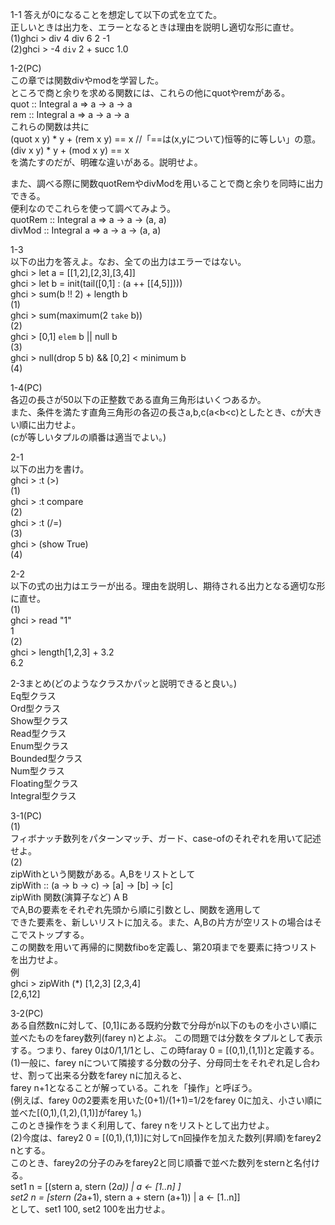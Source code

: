 1-1
答えが0になることを想定して以下の式を立てた。  
正しいときは出力を、エラーとなるときは理由を説明し適切な形に直せ。  
(1)ghci > div 4 div 6 2 -1  
(2)ghci > -4 `div` 2 + succ 1.0  
  
1-2(PC)  
この章では関数divやmodを学習した。  
ところで商と余りを求める関数には、これらの他にquotやremがある。  
quot :: Integral a => a -> a -> a  
rem  :: Integral a => a -> a -> a  
これらの関数は共に  
(quot x y) * y + (rem x y) == x //「==は(x,yについて)恒等的に等しい」の意。  
(div  x y) * y + (mod x y) == x  
を満たすのだが、明確な違いがある。説明せよ。  
  
また、調べる際に関数quotRemやdivModを用いることで商と余りを同時に出力できる。  
便利なのでこれらを使って調べてみよう。  
quotRem :: Integral a => a -> a -> (a, a)  
divMod  :: Integral a => a -> a -> (a, a)  
  
1-3  
以下の出力を答えよ。なお、全ての出力はエラーではない。  
ghci > let a = [[1,2],[2,3],[3,4]]  
ghci > let b = init(tail([0,1] : (a ++ [[4,5]])))  
ghci > sum(b !! 2) + length b  
(1)  
ghci > sum(maximum(2 `take` b))  
(2)  
ghci > [0,1] `elem` b || null b  
(3)  
ghci > null(drop 5 b) && [0,2] < minimum b   
(4)  
  
1-4(PC)  
各辺の長さが50以下の正整数である直角三角形はいくつあるか。  
また、条件を満たす直角三角形の各辺の長さa,b,c(a<b<c)としたとき、cが大きい順に出力せよ。  
(cが等しいタプルの順番は適当でよい。)  
  
2-1  
以下の出力を書け。  
ghci > :t (>)  
(1)  
ghci > :t compare  
(2)  
ghci > :t (/=)  
(3)  
ghci > (show True)  
(4)  
  
2-2  
以下の式の出力はエラーが出る。理由を説明し、期待される出力となる適切な形に直せ。  
(1)  
ghci > read "1"  
1  
(2)  
ghci > length[1,2,3] + 3.2  
6.2  
  
2-3まとめ(どのようなクラスかパッと説明できると良い。)  
Eq型クラス  
Ord型クラス  
Show型クラス  
Read型クラス  
Enum型クラス  
Bounded型クラス  
Num型クラス  
Floating型クラス  
Integral型クラス  
  
3-1(PC)  
(1)  
フィボナッチ数列をパターンマッチ、ガード、case-ofのそれぞれを用いて記述せよ。  
(2)  
zipWithという関数がある。A,Bをリストとして    
zipWith :: (a -> b -> c) -> [a] -> [b] -> [c]    
zipWith 関数(演算子など) A B    
でA,Bの要素をそれぞれ先頭から順に引数とし、関数を適用して    
できた要素を、新しいリストに加える。また、A,Bの片方が空リストの場合はそこでストップする。    
この関数を用いて再帰的に関数fiboを定義し、第20項までを要素に持つリストを出力せよ。    
例    
ghci > zipWith (*) [1,2,3] [2,3,4]    
[2,6,12]    
  
3-2(PC)  
ある自然数nに対して、[0,1]にある既約分数で分母がn以下のものを小さい順に並べたものをfarey数列(farey n)とよぶ。 
この問題では分数をタプルとして表示する。つまり、farey 0は0/1,1/1とし、この時faray 0 = [(0,1),(1,1)]と定義する。  
(1)一般に、farey nについて隣接する分数の分子、分母同士をそれぞれ足し合わせ、割って出来る分数をfarey nに加えると、  
farey n+1となることが解っている。これを「操作」と呼ぼう。  
(例えば、farey 0の2要素を用いた(0+1)/(1+1)=1/2をfarey 0に加え、小さい順に並べた[(0,1),(1,2),(1,1)]がfarey 1。)  
このとき操作をうまく利用して、farey nをリストとして出力せよ。  
(2)今度は、farey2 0 = [(0,1),(1,1)]に対してn回操作を加えた数列(昇順)をfarey2 nとする。  
このとき、farey2の分子のみをfarey2と同じ順番で並べた数列をsternと名付ける。  
set1 n = [(stern a, stern (2*a))  | a <- [1..n] ]  
set2 n = [stern (2*a+1), stern a + stern (a+1)) | a <- [1..n]]  
として、set1 100, set2 100を出力せよ。  
